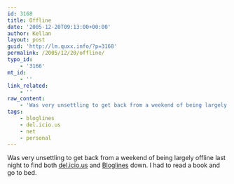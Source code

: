 ```yaml
---
id: 3168
title: Offline
date: '2005-12-20T09:13:00+00:00'
author: Kellan
layout: post
guid: 'http://lm.quxx.info/?p=3168'
permalink: /2005/12/20/offline/
typo_id:
    - '3166'
mt_id:
    - ''
link_related:
    - ''
raw_content:
    - 'Was very unsettling to get back from a weekend of being largely offline last night to find both [del.icio.us](http://del.icio.us) and [Bloglines](http://bloglines.com) down.  I had to read a book and go to bed.'
tags:
    - bloglines
    - del.icio.us
    - net
    - personal
---
```


Was very unsettling to get back from a weekend of being largely offline last night to find both [del.icio.us](http://del.icio.us) and [Bloglines](http://bloglines.com) down. I had to read a book and go to bed.